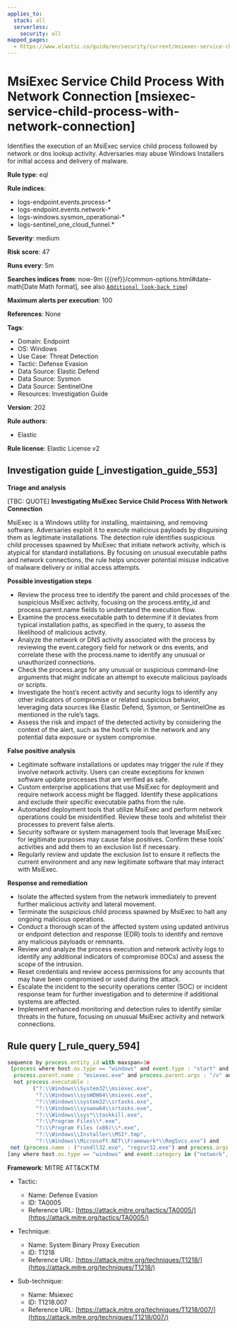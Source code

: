 ```yaml
---
applies_to:
  stack: all
  serverless:
    security: all
mapped_pages:
  - https://www.elastic.co/guide/en/security/current/msiexec-service-child-process-with-network-connection.html
---
```


# MsiExec Service Child Process With Network Connection [msiexec-service-child-process-with-network-connection]

Identifies the execution of an MsiExec service child process followed by network or dns lookup activity. Adversaries may abuse Windows Installers for initial access and delivery of malware.

**Rule type**: eql

**Rule indices**:

* logs-endpoint.events.process-*
* logs-endpoint.events.network-*
* logs-windows.sysmon_operational-*
* logs-sentinel_one_cloud_funnel.*

**Severity**: medium

**Risk score**: 47

**Runs every**: 5m

**Searches indices from**: now-9m ({{ref}}/common-options.html#date-math[Date Math format], see also [`Additional look-back time`](docs-content://solutions/security/detect-and-alert/create-detection-rule.md#rule-schedule))

**Maximum alerts per execution**: 100

**References**: None

**Tags**:

* Domain: Endpoint
* OS: Windows
* Use Case: Threat Detection
* Tactic: Defense Evasion
* Data Source: Elastic Defend
* Data Source: Sysmon
* Data Source: SentinelOne
* Resources: Investigation Guide

**Version**: 202

**Rule authors**:

* Elastic

**Rule license**: Elastic License v2

## Investigation guide [_investigation_guide_553]

**Triage and analysis**

[TBC: QUOTE]
**Investigating MsiExec Service Child Process With Network Connection**

MsiExec is a Windows utility for installing, maintaining, and removing software. Adversaries exploit it to execute malicious payloads by disguising them as legitimate installations. The detection rule identifies suspicious child processes spawned by MsiExec that initiate network activity, which is atypical for standard installations. By focusing on unusual executable paths and network connections, the rule helps uncover potential misuse indicative of malware delivery or initial access attempts.

**Possible investigation steps**

* Review the process tree to identify the parent and child processes of the suspicious MsiExec activity, focusing on the process.entity_id and process.parent.name fields to understand the execution flow.
* Examine the process.executable path to determine if it deviates from typical installation paths, as specified in the query, to assess the likelihood of malicious activity.
* Analyze the network or DNS activity associated with the process by reviewing the event.category field for network or dns events, and correlate these with the process.name to identify any unusual or unauthorized connections.
* Check the process.args for any unusual or suspicious command-line arguments that might indicate an attempt to execute malicious payloads or scripts.
* Investigate the host’s recent activity and security logs to identify any other indicators of compromise or related suspicious behavior, leveraging data sources like Elastic Defend, Sysmon, or SentinelOne as mentioned in the rule’s tags.
* Assess the risk and impact of the detected activity by considering the context of the alert, such as the host’s role in the network and any potential data exposure or system compromise.

**False positive analysis**

* Legitimate software installations or updates may trigger the rule if they involve network activity. Users can create exceptions for known software update processes that are verified as safe.
* Custom enterprise applications that use MsiExec for deployment and require network access might be flagged. Identify these applications and exclude their specific executable paths from the rule.
* Automated deployment tools that utilize MsiExec and perform network operations could be misidentified. Review these tools and whitelist their processes to prevent false alerts.
* Security software or system management tools that leverage MsiExec for legitimate purposes may cause false positives. Confirm these tools' activities and add them to an exclusion list if necessary.
* Regularly review and update the exclusion list to ensure it reflects the current environment and any new legitimate software that may interact with MsiExec.

**Response and remediation**

* Isolate the affected system from the network immediately to prevent further malicious activity and lateral movement.
* Terminate the suspicious child process spawned by MsiExec to halt any ongoing malicious operations.
* Conduct a thorough scan of the affected system using updated antivirus or endpoint detection and response (EDR) tools to identify and remove any malicious payloads or remnants.
* Review and analyze the process execution and network activity logs to identify any additional indicators of compromise (IOCs) and assess the scope of the intrusion.
* Reset credentials and review access permissions for any accounts that may have been compromised or used during the attack.
* Escalate the incident to the security operations center (SOC) or incident response team for further investigation and to determine if additional systems are affected.
* Implement enhanced monitoring and detection rules to identify similar threats in the future, focusing on unusual MsiExec activity and network connections.


## Rule query [_rule_query_594]

```js
sequence by process.entity_id with maxspan=1m
 [process where host.os.type == "windows" and event.type : "start" and
  process.parent.name : "msiexec.exe" and process.parent.args : "/v" and
  not process.executable :
        ("?:\\Windows\\System32\\msiexec.exe",
         "?:\\Windows\\sysWOW64\\msiexec.exe",
         "?:\\Windows\\system32\\srtasks.exe",
         "?:\\Windows\\syswow64\\srtasks.exe",
         "?:\\Windows\\sys*\\taskkill.exe",
         "?:\\Program Files\\*.exe",
         "?:\\Program Files (x86)\\*.exe",
         "?:\\Windows\\Installer\\MSI*.tmp",
         "?:\\Windows\\Microsoft.NET\\Framework*\\RegSvcs.exe") and
 not (process.name : ("rundll32.exe", "regsvr32.exe") and process.args : ("?:\\Program Files\\*", "?:\\Program Files (x86)\\*"))]
[any where host.os.type == "windows" and event.category in ("network", "dns") and process.name != null]
```

**Framework**: MITRE ATT&CKTM

* Tactic:

    * Name: Defense Evasion
    * ID: TA0005
    * Reference URL: [https://attack.mitre.org/tactics/TA0005/](https://attack.mitre.org/tactics/TA0005/)

* Technique:

    * Name: System Binary Proxy Execution
    * ID: T1218
    * Reference URL: [https://attack.mitre.org/techniques/T1218/](https://attack.mitre.org/techniques/T1218/)

* Sub-technique:

    * Name: Msiexec
    * ID: T1218.007
    * Reference URL: [https://attack.mitre.org/techniques/T1218/007/](https://attack.mitre.org/techniques/T1218/007/)



